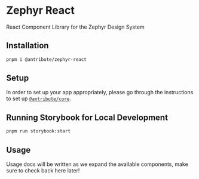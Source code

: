 # Zephyr React

React Component Library for the Zephyr Design System

## Installation

```bash
pnpm i @antribute/zephyr-react
```

## Setup

In order to set up your app appropriately, please go through the instructions to set up
[`@antribute/core`](https://github.com/antribute/open-source/blob/main/packages/zephyr-core/README.md).

## Running Storybook for Local Development

```bash
pnpm run storybook:start
```

## Usage

Usage docs will be written as we expand the available components, make sure to check back here
later!
